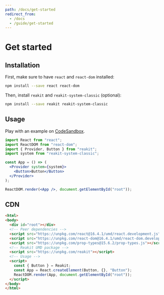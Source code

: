 ```yaml
---
path: /docs/get-started
redirect_from:
  - /docs
  - /guide/get-started
---
```


# Get started

## Installation

First, make sure to have `react` and `react-dom` installed:
```sh
npm install --save react react-dom
```

Then, install `reakit` and `reakit-system-classic` (optional):
```sh
npm install --save reakit reakit-system-classic
```

## Usage

Play with an example on [CodeSandbox](https://codesandbox.io/s/m4n32vjkoj).

```jsx static
import React from "react";
import ReactDOM from "react-dom";
import { Provider, Button } from "reakit";
import system from "reakit-system-classic";

const App = () => (
  <Provider system={system}>
    <Button>Button</Button>
  </Provider>
);

ReactDOM.render(<App />, document.getElementById("root"));
```

## CDN

```html
<html>
<body>
  <div id="root"></div>
  <!-- Peer dependencies -->
  <script src="https://unpkg.com/react@16.4.1/umd/react.development.js"></script>
  <script src="https://unpkg.com/react-dom@16.4.1/umd/react-dom.development.js"></script>
  <script src="https://unpkg.com/prop-types@15.6.2/prop-types.js"></script>
  <!-- Reakit UMD package -->
  <script src="https://unpkg.com/reakit"></script>
  <!-- Usage -->
  <script>
    const { Button } = Reakit;
    const App = React.createElement(Button, {}, "Button");
    ReactDOM.render(App, document.getElementById("root"));
  </script>
</body>
</html>
```